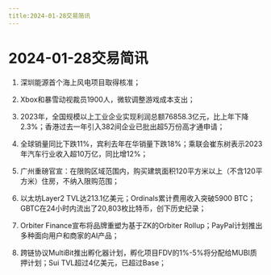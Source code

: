 ```yaml
---
title:2024-01-28交易简讯
---
```

# 2024-01-28交易简讯

1. 深圳能源首个海上风电项目取得核准；

2. Xbox和暴雪动视裁员1900人，微软调整游戏成本支出；

3. 2023年，全国规模以上工业企业实现利润总额76858.3亿元，比上年下降2.3%；香港过去一年引入382间企业已批出超5万份高才通申请；

4. 全球销量同比下跌11%，宾利去年在华销量下跌18%；乘联会崔东树表示2023年汽车行业收入超10万亿，同比增12%；

5. 广州重磅官宣：在限购区域范围内，购买建筑面积120平方米以上（不含120平方米）住房，不纳入限购范围；

6. 以太坊Layer2 TVL达213.1亿美元；Ordinals累计费用收入突破5900 BTC；GBTC在24小时内流出了20,803枚比特币，创下历史纪录；

7. Orbiter Finance宣布将品牌重塑为基于ZK的Orbiter Rollup；PayPal计划推出多种面向用户和商家的AI产品；

8. 跨链协议MultiBit推出孵化器计划，孵化项目FDV的1%-5%将分配给MUBI质押计划；Sui TVL超过4亿美元，已超过Base；